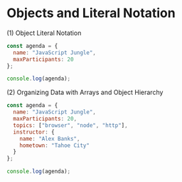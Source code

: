 # Objects and Literal Notation

(1) Object Literal Notation

```javascript
const agenda = {
  name: "JavaScript Jungle",
  maxParticipants: 20
};

console.log(agenda);
```

(2) Organizing Data with Arrays and Object Hierarchy

```javascript
const agenda = {
  name: "JavaScript Jungle",
  maxParticipants: 20,
  topics: ["browser", "node", "http"],
  instructor: {
    name: "Alex Banks",
    hometown: "Tahoe City"
  }
};

console.log(agenda);
```

